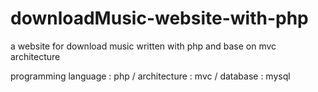 # downloadMusic-website-with-php
a website for download music written with php and base on mvc architecture

programming language : php / architecture : mvc / database : mysql
